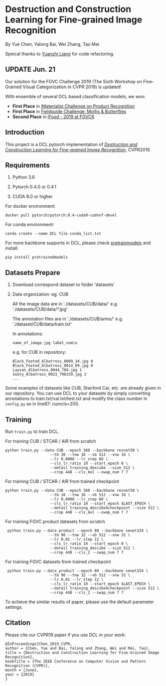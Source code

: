 
# Destruction and Construction Learning for Fine-grained Image Recognition

By Yue Chen, Yalong Bai, Wei Zhang, Tao Mei

Speical thanks to [Yuanzhi Liang](https://github.com/akira-l) for code refactoring.

## UPDATE Jun. 21

Our solution for the FGVC Challenge 2019 (The Sixth Workshop on Fine-Grained Visual Categorization in CVPR 2019) is updated!

With ensemble of several DCL based classification models, we won:

- **First Place** in [iMaterialist Challenge on Product Recognition](https://www.kaggle.com/c/imaterialist-product-2019/leaderboard)
- **First Place** in [Fieldguide Challenge: Moths & Butterflies](https://www.kaggle.com/c/fieldguide-challenge-moths-and-butterflies/leaderboard)
- **Second Place** in [iFood - 2019 at FGVC6](https://www.kaggle.com/c/ifood-2019-fgvc6/leaderboard)

## Introduction

This project is a DCL pytorch implementation of [*Destruction and Construction Learning for Fine-grained Image Recognition*](http://openaccess.thecvf.com/content_CVPR_2019/html/Chen_Destruction_and_Construction_Learning_for_Fine-Grained_Image_Recognition_CVPR_2019_paper.html), CVPR2019. 

## Requirements

1. Python 3.6

2. Pytorch 0.4.0 or 0.4.1

3. CUDA 8.0 or higher

For docker environment:

```shell
docker pull pytorch/pytorch:0.4-cuda9-cudnn7-devel
```

For conda environment:

```shell
conda create --name DCL file conda_list.txt
```

For more backbone supports in DCL, please check [pretrainmodels](https://github.com/Cadene/pretrained-models.pytorch) and install:

```shell
pip install pretrainedmodels
```


## Datasets Prepare

1. Download correspond dataset to folder 'datasets'

2. Data organization: eg. CUB

     All the image data are in './datasets/CUB/data/'
    e.g. './datasets/CUB/data/*.jpg'

    The annotation files are in './datasets/CUB/anno/'
    e.g. './dataset/CUB/data/train.txt'

    In annotations:

    ```shell
    name_of_image.jpg label_num\n
    ```

    e.g. for CUB in repository:

    ```shell
    Black_Footed_Albatross_0009_34.jpg 0
    Black_Footed_Albatross_0014_89.jpg 0
    Laysan_Albatross_0044_784.jpg 1
    Sooty_Albatross_0021_796339.jpg 2
    ...
    ```

Some examples of datasets like CUB, Stanford Car, etc. are already given in our repository. You can use DCL to your datasets by simply converting annotations to train.txt/val.txt/test.txt and modify the class number in `config.py` as in line67: numcls=200.

## Training

Run `train.py` to train DCL.

For training CUB / STCAR / AIR from scratch

```shell
python train.py --data CUB --epoch 360 --backbone resnet50 \
                    --tb 16 --tnw 16 --vb 512 --vnw 16 \
                    --lr 0.0008 --lr_step 60 \
                    --cls_lr_ratio 10 --start_epoch 0 \
                    --detail training_descibe --size 512 \
                    --crop 448 --cls_mul --swap_num 7 7
```

For training CUB / STCAR / AIR from trained checkpoint

```shell
python train.py --data CUB --epoch 360 --backbone resnet50 \
                    --tb 16 --tnw 16 --vb 512 --vnw 16 \
                    --lr 0.0008 --lr_step 60 \
                    --cls_lr_ratio 10 --start_epoch $LAST_EPOCH \
                    --detail training_descibe4checkpoint --size 512 \
                    --crop 448 --cls_mul --swap_num 7 7
```

For training FGVC product datasets from scratch

```shell
 python train.py --data product --epoch 60 --backbone senet154 \
                    --tb 96 --tnw 32 --vb 512 --vnw 32 \
                    --lr 0.01 --lr_step 12 \
                    --cls_lr_ratio 10 --start_epoch 0 \
                    --detail training_descibe --size 512 \
                    --crop 448 --cls_2 --swap_num 7 7
```

For training FGVC datasets from trained checkpoint

```shell
 python train.py --data product --epoch 60 --backbone senet154 \
                    --tb 96 --tnw 32 --vb 512 --vnw 32 \
                    --lr 0.01 --lr_step 12 \
                    --cls_lr_ratio 10 --start_epoch $LAST_EPOCH \
                    --detail training_descibe4checkpoint --size 512 \
                    --crop 448 --cls_2 --swap_num 7 7
```
To achieve the similar results of paper, please use the default parameter settings.

## Citation
Please cite our CVPR19 paper if you use DCL in your work:
```
@InProceedings{Chen_2019_CVPR,
author = {Chen, Yue and Bai, Yalong and Zhang, Wei and Mei, Tao},
title = {Destruction and Construction Learning for Fine-Grained Image Recognition},
booktitle = {The IEEE Conference on Computer Vision and Pattern Recognition (CVPR)},
month = {June},
year = {2019}
}
```


